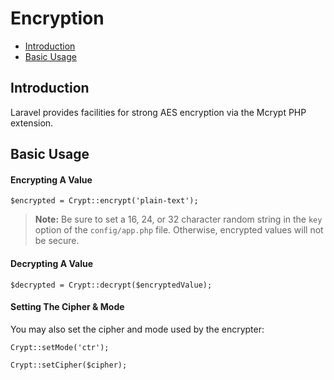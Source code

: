 # Encryption

- [Introduction](#introduction)
- [Basic Usage](#basic-usage)

<a name="introduction"></a>
## Introduction

Laravel provides facilities for strong AES encryption via the Mcrypt PHP extension.

<a name="basic-usage"></a>
## Basic Usage

#### Encrypting A Value

	$encrypted = Crypt::encrypt('plain-text');

> **Note:** Be sure to set a 16, 24, or 32 character random string in the `key` option of the `config/app.php` file. Otherwise, encrypted values will not be secure.

#### Decrypting A Value

	$decrypted = Crypt::decrypt($encryptedValue);

#### Setting The Cipher & Mode

You may also set the cipher and mode used by the encrypter:

	Crypt::setMode('ctr');

	Crypt::setCipher($cipher);
